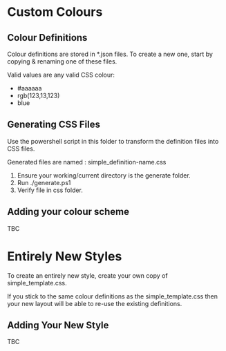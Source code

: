 ﻿Custom Colours
==============

Colour Definitions
------------------

Colour definitions are stored in *.json files.
To create a new one, start by copying & renaming
one of these files.

Valid values are any valid CSS colour:

* #aaaaaa
* rgb(123,13,123)
* blue

Generating CSS Files
--------------------

Use the powershell script in this folder to transform the definition files
into CSS files.

Generated files are named : simple\_definition-name.css

1. Ensure your working/current directory is the generate folder.
2. Run ./generate.ps1
3. Verify file in css folder.

Adding your colour scheme
-------------------------

TBC

Entirely New Styles
===================

To create an entirely new style, create your own copy of
simple_template.css.

If you stick to the same colour definitions as the simple_template.css then
your new layout will be able to re-use the existing definitions.

Adding Your New Style
---------------------

TBC